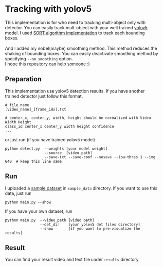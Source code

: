 # Tracking with yolov5
This implementation is for who need to tracking multi-object only with detector. 
You can easily track mult-object with your well trained [yolov5](https://github.com/ultralytics/yolov5) model.
I used [SORT algorithm implementation](https://github.com/abewley/sort) to track each bounding boxes.
<br><br>
And I added my nobel(maybe) smoothing method. This method reduces the shaking of bounding boxes. You can easily deactivate smoothing method by specifying `--no_smoothing` option.<br>
I hope this repository can help someone :)

## Preparation
This implementation use yolov5 detection results. If you have another trained detector just follow this format. <br>
```
# file name
[video_name]_[frame_idx].txt

# center_x, center_y, width, height should be normalized with Video Width Height
class_id center_x center_y width height confidence 
...
```

or just run (if you have trained yolov5 model)

```
python detect.py  --weights [your model weight]
                  --source  [video path]
                  --save-txt --save-conf --nosave --iou-thres 1 --img 640  # keep this line same
```

## Run
I uploaded a [sample dataset](https://motchallenge.net/data/MOT17Det/) in `sample_data` directory. If you want to use this data, just run
```
python main.py --show
```
If you have your own dataset, run
```
python main.py  --video_path [video path]
                --det_dir    [your yolov5 det files directory]
                --show       [if you want to pre-visualize the results]
```

## Result
You can find your result video and text file under `results` directory.
